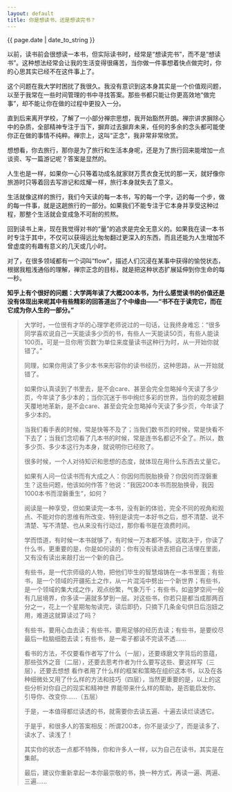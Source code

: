 ```yaml
---
layout: default
title: 你是想读书，还是想读完书？
---
```

{{ page.date | date_to_string }}

以前，读书前会很想读一本书，但实际读书时，经常是“想读完书”，而不是“想读书”。这种想法经常会让我的生活变得很痛苦，当你做一件事想着快点做完时，你的心思其实已经不在这件事上了。

这个问题在我大学时困扰了我很久。我没有意识到这本身其实是一个价值观问题，以至于我常在一些时间管理的书中寻找答案。那些书都只能让你更高效地“做完事”，却不能让你在做的过程中更投入一分。

直到后来离开学校，了解了一小部分禅宗思想，我开始豁然开朗。禅宗讲求摒除心中的杂质，全部精神专注于当下，摒弃过去摒弃未来，任何的多余的念头都可能使你正在做的事情不纯粹。禅宗上，这叫“正念”，我非常非常欣赏。

想想看，你去旅行，那你是为了旅行和生活本身呢，还是为了旅行回来能增加一点谈资、写一篇游记呢？答案是显然的。

人生也是一样，如果你一心只等着功成名就家财万贯衣食无忧的那一天，就好像你旅游时只等着回去写游记和炫耀一样，旅行本身就失去了意义。

生活就像这样的旅行，我们今天读的每一本书，写的每一个字，迈的每一个步，做的每一件事，就是这趟旅行的一部分。如果我们不能专注于它本身并享受这种过程，那整个生活就会变成急不可耐的煎熬。

回到读书上来，现在我觉得对书的“量”的追求是完全无意义的。如果我在读一本书时专注于其中，不仅可以获得远比匆匆翻过更深入的东西，而且还能为人生增加不曾虚度的有趣有意义的几天或几小时。

对了，在很多领域都有一个词叫“flow”，描述人们沉浸在某事中获得的愉悦状态，根据我粗浅通俗的理解，禅宗正念的目标，就是把这种状态扩展延伸到你生命的每一秒。

**知乎上有个很好的问题：大学两年读了大概200本书，为什么感觉读书的价值还是没有体现出来呢其中有些精彩的回答道出了个中缘由——“书不在于读完它，而在它成为你人生的一部分。”**

>大学时，一位很有才华的心理学老师说过的一句话，让我终身难忘：“很多同学喜欢说自己一天能读多少页的书，有些人一天能读50页，有些人能读100页。可是一旦你用‘页数’为单位来度量读书这种行为时，从一开始你就错了。”
>
>同理，如果你用读了多少本书来形容你的读书经历，这种思路，从一开始就错了。
>
>如果你认真读到了书里去，是不会care、甚至会完全忽略掉今天读了多少页，今年读了多少本的；当你沉迷于书中绚烂多彩的世界，当你的观念被翻天覆地地革新，是不会care、甚至会完全忽略掉今天读了多少页，今年读了多少本的。
>
>当我们看手表的时候，常是快等不及了；当我们数书页的时候，常是快看不下去了；当我们念叨看了几本书的时候，常是连书名都记不全了。所以，数多少页、多少本这行为本身，就说明你已经败了。
>
>很多时候，一个人对待知识和思想的态度，就体现在用什么东西去丈量它。
>
>如果有人问一位读书而有大成之人：你因何而脱胎换骨？你因何而涅磐重生？这些问题，他该如何作答？他说：”我因200本书而脱胎换骨，我因1000本书而涅磐重生“，如何？
>
>阅读是一种享受，但如果读完一本书，没有新的体验，完全不同的视角和观点、不能对你的思维有所改变、特别是读完一本好书之后，想不清楚、说不清楚、写不清楚、也从来没有行动过，那你看书是在浪费时间。
>
>学而悟道，有时候一本书就够了，有时候一万本都不够。这取决于，你读了什么书，更重要的是，你是如何读的：你有没有读进去把自己活埋在里面，又有没有读出来敲打出一个新的自己。
>
>有些书，是一代宗师级的人物，把他们毕生的智慧熔铸在一本书里面；有些书，是一个领域的开疆拓土之作，从一片混沌中劈出一个新世界；有些书，是一个领域的集大成之作，观点纷繁，气象万千；有些书，如盗梦空间一般有几层境界，你多读一遍就多梦到一层。对这些书，你若只是都当成那两百分之一，花上一个星期匆匆读完，读后即扔，只摘下几条金句供日后泡妞之用，难道这就算读过了吗？
>
>有些书，要用心血去读；有些书，要用足够的经历去读；有些书，是要绞尽最后一粒脑细胞去读；有些书，是一辈子都读不完读不透……
>
>看书的方法，不仅要看作者写了什么（一层），还要琢磨文字背后的意蕴，那些弦外之音（二层），还要去思考作者为什么要写这些、要这样写（三层），还要去想想 看作者用了什么样的框架和策略在组织这本书，以及在各种细微处又用了什么样的方法和技巧（四层），当然更重要的是，以上的这些分析对你自己的现实和精神世 界能带来什么样的帮助，是否能启发你、引导你、改变你……（五层）
>
>于是，一本值得都烂读透的书，就需要你去读五遍、十遍去读烂读透它。
>
>于是乎，和很多人的答案相反：所谓200本，你不是读少了，而是读多了、读水了、读浅了！
>
>其实你的状态一点都不特殊，你和许多人一样，以为自己在读书，其实是在集邮。
>
>最后，建议你重新拿起一本你最崇敬的书，换一种方式，再读一遍、两遍、三遍……
